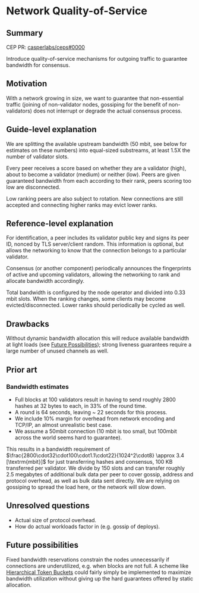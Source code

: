 # Network Quality-of-Service

## Summary

[summary]: #summary

CEP PR: [casperlabs/ceps#0000](https://github.com/casperlabs/ceps/pull/0000)

Introduce quality-of-service mechanisms for outgoing traffic to guarantee bandwidth for consensus.

## Motivation

[motivation]: #motivation

With a network growing in size, we want to guarantee that non-essential traffic (joining of non-validator nodes, gossiping for the benefit of non-validators) does not interrupt or degrade the actual consensus process.

## Guide-level explanation

[guide-level-explanation]: #guide-level-explanation

We are splitting the available upstream bandwidth (50 mbit, see below for estimates on these numbers) into equal-sized substreams, at least 1.5X the number of validator slots.

Every peer receives a score based on whether they are a validator (high), about to become a validator (medium) or neither (low). Peers are given guaranteed bandwidth from each according to their rank, peers scoring too low are disconnected.

Low ranking peers are also subject to rotation. New connections are still accepted and connecting higher ranks may evict lower ranks.

## Reference-level explanation

[reference-level-explanation]: #reference-level-explanation

For identification, a peer includes its validator public key and signs its peer ID, nonced by TLS server/client random. This information is optional, but allows the networking to know that the connection belongs to a particular validator.

Consensus (or another component) periodically announces the fingerprints of active and upcoming validators, allowing the networking to rank and allocate bandwidth accordingly.

Total bandwidth is configured by the node operator and divided into 0.33 mbit slots. When the ranking changes, some clients may become evicted/disconnected. Lower ranks should periodically be cycled as well.

## Drawbacks

[drawbacks]: #drawbacks

Without dynamic bandwidth allocation this will reduce available bandwidth at light loads (see [Future Possibilities](#future-possibilities)); strong liveness guarantees require a large number of unused channels as well.

## Prior art

[prior-art]: #prior-art

### Bandwidth estimates

* Full blocks at 100 validators result in having to send roughly 2800 hashes at 32 bytes to each, in 33% of the round time.
* A round is 64 seconds, leaving ~ 22 seconds for this process.
* We include 10% margin for overhead from network encoding and TCP/IP, an almost unrealistic best case.
* We assume a 50mbit connection (10 mbit is too small, but 100mbit across the world seems hard to guarantee).

This results in a bandwidth requirement of $\frac{2800\cdot32\cdot100\cdot1.1\cdot22}{1024^2\cdot8} \approx 3.4 [\textrm{mbit}]$ for just transferring hashes and consensus, 100 KB transferred per validator. We divide by 150 slots and can transfer roughly 2.5 megabytes of additional bulk data per peer to cover gossip, address and protocol overhead, as well as bulk data sent directly. We are relying on gossiping to spread the load here, or the network will slow down.

## Unresolved questions

[unresolved-questions]: #unresolved-questions

* Actual size of protocol overhead.
* How do actual workloads factor in (e.g. gossip of deploys).

## Future possibilities

[future-possibilities]: #future-possibilities

Fixed bandwidth reservations constrain the nodes unnecessarily if connections are underutilized, e.g. when blocks are not full. A scheme like [Hierarchical Token Buckets](https://en.wikipedia.org/wiki/Token_bucket) could fairly simply be implemented to maximize bandwidth utilization without giving up the hard guarantees offered by static allocation.
